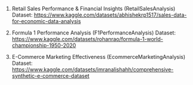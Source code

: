 1. Retail Sales Performance & Financial Insights (RetailSalesAnalysis)
Dataset: https://www.kaggle.com/datasets/abhishekrp1517/sales-data-for-economic-data-analysis

2. Formula 1 Performance Analysis (F1PerformanceAnalysis)
Dataset: https://www.kaggle.com/datasets/rohanrao/formula-1-world-championship-1950-2020

3. E-Commerce Marketing Effectiveness (EcommerceMarketingAnalysis)
   Dataset: https://www.kaggle.com/datasets/imranalishahh/comprehensive-synthetic-e-commerce-dataset
